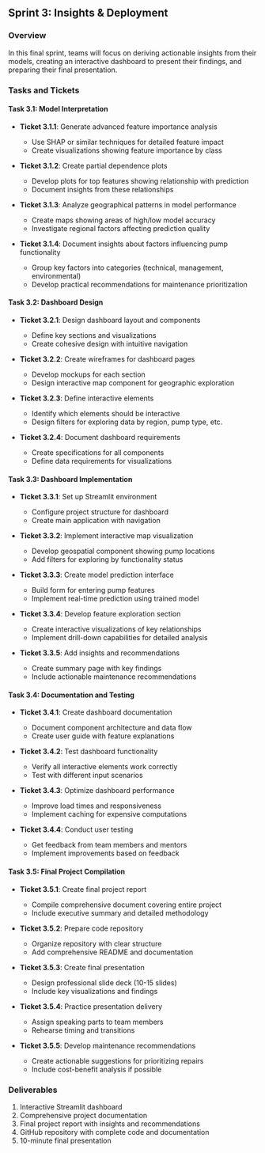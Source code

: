 
## Sprint 3: Insights & Deployment

### Overview
In this final sprint, teams will focus on deriving actionable insights from their models, creating an interactive dashboard to present their findings, and preparing their final presentation.

### Tasks and Tickets

#### Task 3.1: Model Interpretation
- **Ticket 3.1.1**: Generate advanced feature importance analysis
  - Use SHAP or similar techniques for detailed feature impact
  - Create visualizations showing feature importance by class
  
- **Ticket 3.1.2**: Create partial dependence plots
  - Develop plots for top features showing relationship with prediction
  - Document insights from these relationships
  
- **Ticket 3.1.3**: Analyze geographical patterns in model performance
  - Create maps showing areas of high/low model accuracy
  - Investigate regional factors affecting prediction quality
  
- **Ticket 3.1.4**: Document insights about factors influencing pump functionality
  - Group key factors into categories (technical, management, environmental)
  - Develop practical recommendations for maintenance prioritization

#### Task 3.2: Dashboard Design
- **Ticket 3.2.1**: Design dashboard layout and components
  - Define key sections and visualizations
  - Create cohesive design with intuitive navigation
  
- **Ticket 3.2.2**: Create wireframes for dashboard pages
  - Develop mockups for each section
  - Design interactive map component for geographic exploration
  
- **Ticket 3.2.3**: Define interactive elements
  - Identify which elements should be interactive
  - Design filters for exploring data by region, pump type, etc.
  
- **Ticket 3.2.4**: Document dashboard requirements
  - Create specifications for all components
  - Define data requirements for visualizations

#### Task 3.3: Dashboard Implementation
- **Ticket 3.3.1**: Set up Streamlit environment
  - Configure project structure for dashboard
  - Create main application with navigation
  
- **Ticket 3.3.2**: Implement interactive map visualization
  - Develop geospatial component showing pump locations
  - Add filters for exploring by functionality status
  
- **Ticket 3.3.3**: Create model prediction interface
  - Build form for entering pump features
  - Implement real-time prediction using trained model
  
- **Ticket 3.3.4**: Develop feature exploration section
  - Create interactive visualizations of key relationships
  - Implement drill-down capabilities for detailed analysis
  
- **Ticket 3.3.5**: Add insights and recommendations
  - Create summary page with key findings
  - Include actionable maintenance recommendations

#### Task 3.4: Documentation and Testing
- **Ticket 3.4.1**: Create dashboard documentation
  - Document component architecture and data flow
  - Create user guide with feature explanations
  
- **Ticket 3.4.2**: Test dashboard functionality
  - Verify all interactive elements work correctly
  - Test with different input scenarios
  
- **Ticket 3.4.3**: Optimize dashboard performance
  - Improve load times and responsiveness
  - Implement caching for expensive computations
  
- **Ticket 3.4.4**: Conduct user testing
  - Get feedback from team members and mentors
  - Implement improvements based on feedback

#### Task 3.5: Final Project Compilation
- **Ticket 3.5.1**: Create final project report
  - Compile comprehensive document covering entire project
  - Include executive summary and detailed methodology
  
- **Ticket 3.5.2**: Prepare code repository
  - Organize repository with clear structure
  - Add comprehensive README and documentation
  
- **Ticket 3.5.3**: Create final presentation
  - Design professional slide deck (10-15 slides)
  - Include key visualizations and findings
  
- **Ticket 3.5.4**: Practice presentation delivery
  - Assign speaking parts to team members
  - Rehearse timing and transitions
  
- **Ticket 3.5.5**: Develop maintenance recommendations
  - Create actionable suggestions for prioritizing repairs
  - Include cost-benefit analysis if possible

### Deliverables
1. Interactive Streamlit dashboard
2. Comprehensive project documentation
3. Final project report with insights and recommendations
4. GitHub repository with complete code and documentation
5. 10-minute final presentation
